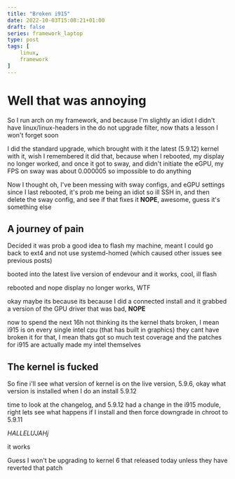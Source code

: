 ```yaml
---
title: "Broken i915"
date: 2022-10-03T15:08:21+01:00
draft: false
series: framework_laptop
type: post
tags: [
	linux,
	framework
]
---
```


# Well that was annoying
So I run arch on my framework, and because I'm slightly an idiot I didn't have linux/linux-headers in the do not upgrade filter, now thats a lesson I won't forget soon

I did the standard upgrade, which brought with it the latest (5.9.12) kernel with it, wish I remembered it did that, because when I rebooted, my display no longer worked, and once it got to sway, and didn't initiate the eGPU, my FPS on sway was about 0.000005 so impossible to do anything

Now I thought oh, I've been messing with sway configs, and eGPU settings since I last rebooted, it's prob me being an idiot so ill SSH in, and then delete the sway config, and see if that fixes it **NOPE**, awesome, guess it's something else

## A journey of pain
Decided it was prob a good idea to flash my machine, meant I could go back to ext4 and not use systemd-homed (which caused other issues see previous posts)

booted into the latest live version of endevour and it works, cool, ill flash

rebooted and nope display no longer works, WTF

okay maybe its because its because I did a connected install and it grabbed a version of the GPU driver that was bad, **NOPE**

now to spend the next 16h not thinking its the kernel thats broken, I mean i915 is on every single intel cpu (that has built in graphics) they cant have broken it for that, I mean thats got so much test coverage and the patches for i915 are actually made my intel themselves

## The kernel is fucked
So fine i'll see what version of kernel is on the live version, 5.9.6, okay what version is installed when I do an install 5.9.12

time to look at the changelog, and 5.9.12 had a change in the i915 module, right lets see what happens if I install and then force downgrade in chroot to 5.9.11

*HALLELUJAHj*

it works

Guess I won't be upgrading to kernel 6 that released today unless they have reverted that patch